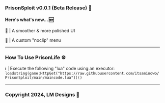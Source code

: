 <h3 align="left">PrisonSploit v0.0.1 (Beta Release) 👾</h3>
<h4 align="left">Here's what's new... 🆕</h4>
<p align="left">💅 | A smoother & more polished UI</p>
<p align="left">🔀 | A custom "noclip" menu</p>
<hr>
<h3 align="left">How To Use PrisonLife ⚙️</h3>
<p align="left">ℹ️ | Execute the following "lua" code using an executor: <code>loadstring(game:HttpGet("https://raw.githubusercontent.com/itsaminowo/PrisonSploit/main/maincode.lua"))()</code></p>
<hr>
<h3 align="left">Copyright 2024, LM Designs 💖</h3>